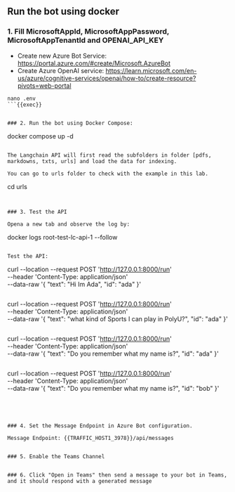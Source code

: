 ## Run the bot using docker

### 1. Fill MicrosoftAppId, MicrosoftAppPassword, MicrosoftAppTenantId and OPENAI_API_KEY

- Create new Azure Bot Service: https://portal.azure.com/#create/Microsoft.AzureBot
- Create Azure OpenAI service: https://learn.microsoft.com/en-us/azure/cognitive-services/openai/how-to/create-resource?pivots=web-portal

```
nano .env
```{{exec}}


### 2. Run the bot using Docker Compose:

```
docker compose up -d
```{{exec}}

The Langchain API will first read the subfolders in folder [pdfs, markdowns, txts, urls] and load the data for indexing.

You can go to urls folder to check with the example in this lab.

```
cd urls
```{{exec}}


### 3. Test the API

Opena a new tab and observe the log by:

```
docker logs root-test-lc-api-1 --follow
```{{exec}}

Test the API:

```
curl --location --request POST 'http://127.0.0.1:8000/run' \
--header 'Content-Type: application/json' \
--data-raw '{
    "text": "Hi Im Ada",
    "id": "ada"
}'
```{{exec}}

```
curl --location --request POST 'http://127.0.0.1:8000/run' \
--header 'Content-Type: application/json' \
--data-raw '{
    "text": "what kind of Sports I can play in PolyU?",
    "id": "ada"
}'
```{{exec}}

```
curl --location --request POST 'http://127.0.0.1:8000/run' \
--header 'Content-Type: application/json' \
--data-raw '{
    "text": "Do you remember what my name is?",
    "id": "ada"
}'
```{{exec}}

```
curl --location --request POST 'http://127.0.0.1:8000/run' \
--header 'Content-Type: application/json' \
--data-raw '{
    "text": "Do you remember what my name is?",
    "id": "bob"
}'
```{{exec}}




### 4. Set the Message Endpoint in Azure Bot configuration.

Message Endpoint: {{TRAFFIC_HOST1_3978}}/api/messages


### 5. Enable the Teams Channel


### 6. Click "Open in Teams" then send a message to your bot in Teams, and it should respond with a generated message
